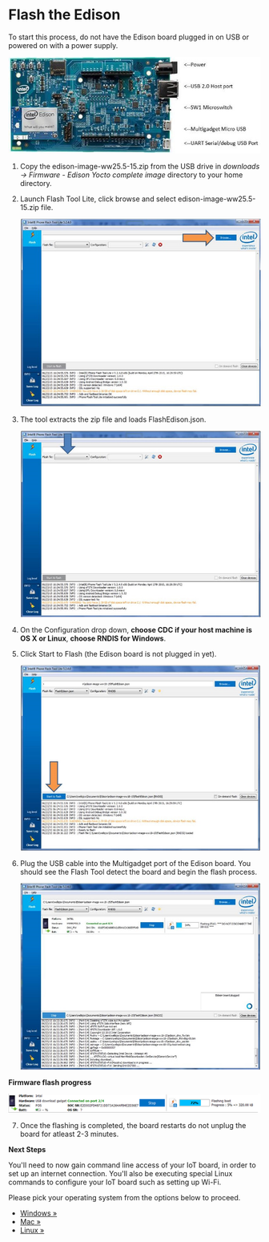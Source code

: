 # Flash the Edison

To start this process, do not have the Edison board plugged in on USB or powered on with a power supply.

![Edison Board Configuration](images/edison_board_config.jpg)

1. Copy the edison-image-ww25.5-15.zip from the USB drive in *downloads -> Firmware - Edison Yocto complete image* directory to your home directory.
2. Launch Flash Tool Lite, click browse and select edison-image-ww25.5-15.zip file.
 
   ![Browse Edison Image](images/browse_flash_tool.jpg)

3. The tool extracts the zip file and loads FlashEdison.json.
 
   ![Load FlashEdison.json](images/json_flash_tool.jpg)

4. On the Configuration drop down, **choose CDC if your host machine is OS X or Linux**, **choose RNDIS for Windows**.
5. Click Start to Flash (the Edison board is not plugged in yet).
 
   ![Start to Flash](images/start_flash_tool.jpg)

6. Plug the USB cable into the Multigadget port of the Edison board. You should see the Flash Tool detect the board and begin the flash process.

   ![Plug the USB cable](images/plug_usb_flash_tool.jpg)


**Firmware flash progress**

   ![Flash progress](images/progress_flash_tool.png)
   
7. Once the flashing is completed, the board restarts do not unplug the board for atleast 2-3 minutes.

**Next Steps**

You'll need to now gain command line access of your IoT board, in order to set up an internet connection. You'll also be executing special Linux commands to configure your IoT board such as setting up Wi-Fi.

Please pick your operating system from the options below to proceed.

* [Windows »](/shell_access/windows/serial_connection.md)
* [Mac »](/shell_access/mac/serial_connection.md)
* [Linux »](/shell_access/linux/serial_connection.md)



